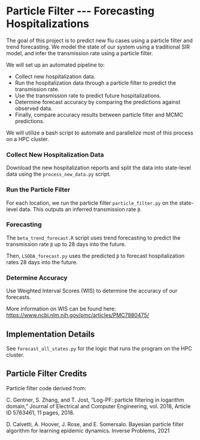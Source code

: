 # Particle Filter --- Forecasting Hospitalizations
The goal of this project is to predict new flu cases using a particle filter and trend forecasting. We model the state of our system using a traditional SIR model, and infer the transmission rate using a particle filter.

We will set up an automated pipeline to:
- Collect new hospitalization data.
- Run the hospitalization data through a particle filter to predict the transmission rate.
- Use the transmission rate to predict future hospitalizations. 
- Determine forecast accuracy by comparing the predictions against observed data.
- Finally, compare accuracy results between particle filter and MCMC predictions. 

We will utilize a bash script to automate and parallelize most of this process on a HPC cluster. 

### Collect New Hospitalization Data
Download the new hospitalization reports and split the data into state-level data using the `process_new_data.py` script.

### Run the Particle Filter
For each location, we run the particle filter `particle_filter.py` on the state-level data. This outputs an inferred transmission rate `β`. 

### Forecasting
The `beta_trend_forecast.R` script uses trend forecasting to predict the transmission rate `β` up to 28 days into the future.

Then, `LSODA_forecast.py` uses the predicted `β` to forecast hospitalization rates 28 days into the future.

### Determine Accuracy
Use Weighted Interval Scores (WIS) to determine the accuracy of our forecasts. 

More information on WIS can be found here:
https://www.ncbi.nlm.nih.gov/pmc/articles/PMC7880475/

## Implementation Details

See `forecast_all_states.py` for the logic that runs the program on the HPC cluster.

## Particle Filter Credits
Particle filter code derived from:   

C. Gentner, S. Zhang, and T. Jost, “Log-PF: particle filtering in logarithm domain,” Journal of Electrical and Computer Engineering, vol. 2018, Article ID 5763461, 11 pages, 2018.

D. Calvetti, A. Hoover, J. Rose, and E. Somersalo. Bayesian particle filter algorithm for learning epidemic dynamics. Inverse Problems, 2021



